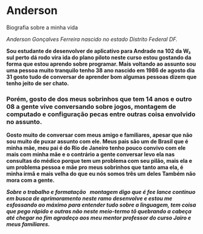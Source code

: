 # Anderson

Biografia sobre a minha vida

*Anderson Gonçalves Ferreira nascido no estado Distrito Federal DF.*

  **Sou estudante de desenvolver de aplicativo para Andrade na 102 da W₃ sul perto dá rodo vira ida do plano piloto
neste curso estou gostando da forma que estou aprendo sobre programar. Mais voltando ao assunto sou uma pessoa muito tranquilo tenho 38 ano nascido em 1986 de agosto dia 31 gosto tudo de conversar de aprender bom algumas pessoas dizem que tenho jeito de ser chato.**

### Porém, gosto de dos meus sobrinhos que tem 14 anos e outro 08 a gente vive conversando sobre jogos, montagem de computado e configuração pecas entre outras coisa envolvido no assunto. ###

__Gosto muito de conversar com meus amigo e familiares, apesar que não sou muito de puxar assunto com ele. Meus pais são um de Brasil que é minha mãe, meu pai é do Rio de Janeiro tenho pouco convivo com ele mais com minha mãe e o contrário a gente conversar levo ela nas consultas do médico porque tem um problema com seu pilão, mais ela e um problema pessoa e mãe pro meus sobrinhos que tanto ama ela, é minha irmã e mais velha do que eu nós somos três um deles Também não mora com a gente.__

***Sobre o trabalho e formatação   montagem digo que é fee lance continuo em busca de aprimoramento neste ramo desenvolve e estou me esfossando ao máximo para entender tudo sobre a linguagem, tem coisa que pego rápido e outras não neste meio-termo tô quebrando a cabeça até chegar no fim agradeço aos meu mentor professor do curso Jairo e meus familiares.***
